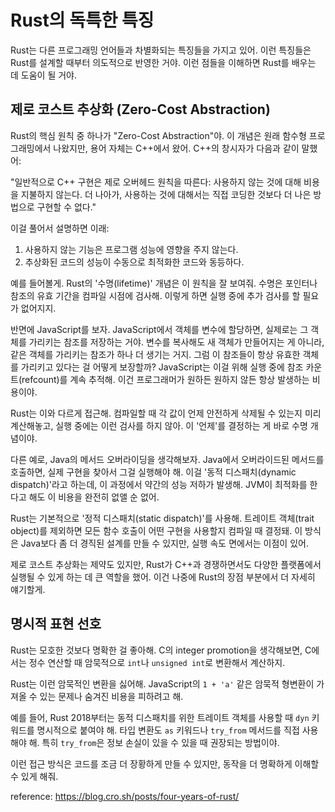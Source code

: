 # Rust의 독특한 특징

Rust는 다른 프로그래밍 언어들과 차별화되는 특징들을 가지고 있어. 이런 특징들은 Rust를 설계할 때부터 의도적으로 반영한 거야. 이런 점들을 이해하면 Rust를 배우는 데 도움이 될 거야.

## 제로 코스트 추상화 (Zero-Cost Abstraction)

Rust의 핵심 원칙 중 하나가 "Zero-Cost Abstraction"야. 이 개념은 원래 함수형 프로그래밍에서 나왔지만, 용어 자체는 C++에서 왔어. C++의 창시자가 다음과 같이 말했어:

"일반적으로 C++ 구현은 제로 오버헤드 원칙을 따른다: 사용하지 않는 것에 대해 비용을 지불하지 않는다. 더 나아가, 사용하는 것에 대해서는 직접 코딩한 것보다 더 나은 방법으로 구현할 수 없다."

이걸 풀어서 설명하면 이래:

1. 사용하지 않는 기능은 프로그램 성능에 영향을 주지 않는다.
2. 추상화된 코드의 성능이 수동으로 최적화한 코드와 동등하다.

예를 들어볼게. Rust의 '수명(lifetime)' 개념은 이 원칙을 잘 보여줘. 수명은 포인터나 참조의 유효 기간을 컴파일 시점에 검사해. 이렇게 하면 실행 중에 추가 검사를 할 필요가 없어지지.

반면에 JavaScript를 보자. JavaScript에서 객체를 변수에 할당하면, 실제로는 그 객체를 가리키는 참조를 저장하는 거야. 변수를 복사해도 새 객체가 만들어지는 게 아니라, 같은 객체를 가리키는 참조가 하나 더 생기는 거지. 그럼 이 참조들이 항상 유효한 객체를 가리키고 있다는 걸 어떻게 보장할까? JavaScript는 이걸 위해 실행 중에 참조 카운트(refcount)를 계속 추적해. 이건 프로그래머가 원하든 원하지 않든 항상 발생하는 비용이야.

Rust는 이와 다르게 접근해. 컴파일할 때 각 값이 언제 안전하게 삭제될 수 있는지 미리 계산해놓고, 실행 중에는 이런 검사를 하지 않아. 이 '언제'를 결정하는 게 바로 수명 개념이야.

다른 예로, Java의 메서드 오버라이딩을 생각해보자. Java에서 오버라이드된 메서드를 호출하면, 실제 구현을 찾아서 그걸 실행해야 해. 이걸 '동적 디스패치(dynamic dispatch)'라고 하는데, 이 과정에서 약간의 성능 저하가 발생해. JVM이 최적화를 한다고 해도 이 비용을 완전히 없앨 순 없어.

Rust는 기본적으로 '정적 디스패치(static dispatch)'를 사용해. 트레이트 객체(trait object)를 제외하면 모든 함수 호출이 어떤 구현을 사용할지 컴파일 때 결정돼. 이 방식은 Java보다 좀 더 경직된 설계를 만들 수 있지만, 실행 속도 면에서는 이점이 있어.

제로 코스트 추상화는 제약도 있지만, Rust가 C++과 경쟁하면서도 다양한 플랫폼에서 실행될 수 있게 하는 데 큰 역할을 했어. 이건 나중에 Rust의 장점 부분에서 더 자세히 얘기할게.

## 명시적 표현 선호

Rust는 모호한 것보다 명확한 걸 좋아해. C의 integer promotion을 생각해보면, C에서는 정수 연산할 때 암묵적으로 `int`나 `unsigned int`로 변환해서 계산하지. 

Rust는 이런 암묵적인 변환을 싫어해. JavaScript의 `1 + 'a'` 같은 암묵적 형변환이 가져올 수 있는 문제나 숨겨진 비용을 피하려고 해. 

예를 들어, Rust 2018부터는 동적 디스패치를 위한 트레이트 객체를 사용할 때 `dyn` 키워드를 명시적으로 붙여야 해. 타입 변환도 `as` 키워드나 `try_from` 메서드를 직접 사용해야 해. 특히 `try_from`은 정보 손실이 있을 수 있을 때 권장되는 방법이야.

이런 접근 방식은 코드를 조금 더 장황하게 만들 수 있지만, 동작을 더 명확하게 이해할 수 있게 해줘.

reference: https://blog.cro.sh/posts/four-years-of-rust/
